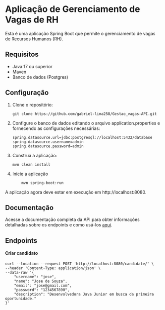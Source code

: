 # Aplicação de Gerenciamento de Vagas de RH

Esta é uma aplicação Spring Boot que permite o gerenciamento de vagas de Recursos Humanos (RH).

## Requisitos

- Java 17 ou superior
- Maven
- Banco de dados (Postgres)

## Configuração

1. Clone o repositório:

   ```shell
   git clone https://github.com/gabriel-lima258/Gestao_vagas-API.git
   ```

2. Configure o banco de dados editando o arquivo application.properties e fornecendo as configurações necessárias:

    ```properties
    spring.datasource.url=jdbc:postgresql://localhost:5432/database
    spring.datasource.username=admin
    spring.datasource.password=admin
    ```

3. Construa a aplicação:

    ```shell
    mvn clean install
    ```

4. Inicie a aplicação
    ```shell
        mvn spring-boot:run
    ```

A aplicação agora deve estar em execução em http://localhost:8080.


##  Documentação
Acesse a documentação completa da API para obter informações detalhadas sobre os endpoints e como usá-los <a href="https://www.apidog.com/apidoc/shared-fade4710-ac0c-4454-8025-845b9ec61bef">aqui</a>.



## Endpoints

#### Criar candidato
```shell
curl --location --request POST 'http://localhost:8080/candidate/' \
--header 'Content-Type: application/json' \
--data-raw '{
    "username": "jose",
    "name": "Jose de Souza",
    "email": "jose@gmail.com",
    "password": "1234567890",
    "description": "Desenvolvedora Java Junior em busca da primeira oportunidade."
}'
```
